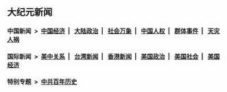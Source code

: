 ## 大纪元新闻

#### 中国新闻 &nbsp;>&nbsp; [中国经济](indexes/ncid283/README.md?12021245) &nbsp;| &nbsp; [大陆政治](indexes/ncid277/README.md?12021245) &nbsp;| &nbsp; [社会万象](indexes/ncid282/README.md?12021245) &nbsp;| &nbsp; [中国人权](indexes/ncid278/README.md?12021245) &nbsp;| &nbsp; [群体事件](indexes/ncid279/README.md?12021245) &nbsp;| &nbsp; [天灾人祸](indexes/ncid280/README.md?12021245)

#### 国际新闻 &nbsp;>&nbsp; [美中关系](indexes/nf1412576/README.md?12021245) &nbsp;| &nbsp; [台湾新闻](indexes/ncid1349361/README.md?12021245) &nbsp;| &nbsp; [香港新闻](indexes/ncid1349362/README.md?12021245) &nbsp;| &nbsp; [美国政治](indexes/ncid1078159/README.md?12021245) &nbsp;| &nbsp; [美国社会](indexes/ncid1078160/README.md?12021245) &nbsp;| &nbsp; [美国经济](indexes/ncid1078158/README.md?12021245)

#### 特别专题 &nbsp;>&nbsp; [中共百年历史](https://github.com/epoch-news/epoch-special/blob/master/README.md?12021245)  
